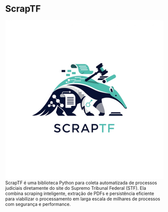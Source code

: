 # ScrapTF

<img src="https://github.com/luisgbamaral/ScrapTF/blob/main/ScraperTF.png">
ScrapTF é uma biblioteca Python para coleta automatizada de processos judiciais diretamente do site do Supremo Tribunal Federal (STF). Ela combina scraping inteligente, extração de PDFs e persistência eficiente para viabilizar o processamento em larga escala de milhares de processos com segurança e performance.
